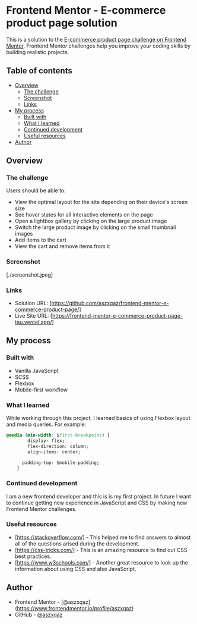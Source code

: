 # Frontend Mentor - E-commerce product page solution

This is a solution to the [E-commerce product page challenge on Frontend Mentor](https://www.frontendmentor.io/challenges/ecommerce-product-page-UPsZ9MJp6). Frontend Mentor challenges help you improve your coding skills by building realistic projects.

## Table of contents

- [Overview](#overview)
  - [The challenge](#the-challenge)
  - [Screenshot](#screenshot)
  - [Links](#links)
- [My process](#my-process)
  - [Built with](#built-with)
  - [What I learned](#what-i-learned)
  - [Continued development](#continued-development)
  - [Useful resources](#useful-resources)
- [Author](#author)

## Overview

### The challenge

Users should be able to:

- View the optimal layout for the site depending on their device's screen size
- See hover states for all interactive elements on the page
- Open a lightbox gallery by clicking on the large product image
- Switch the large product image by clicking on the small thumbnail images
- Add items to the cart
- View the cart and remove items from it

### Screenshot

[./screenshot.jpeg]

### Links

- Solution URL: [https://github.com/aszxqaz/frontend-mentor-e-commerce-product-page/]
- Live Site URL: [https://frontend-mentor-e-commerce-product-page-tau.vercel.app/]

## My process

### Built with

- Vanilla JavaScript
- SCSS
- Flexbox
- Mobile-first workflow

### What I learned

While working through this project, I learned basics of using Flexbox layout and media queries. For example:

```css
@media (min-width: $first-breakpoint) {
		display: flex;
		flex-direction: column;
		align-items: center;

      padding-top: $mobile-padding;
	}
```

### Continued development

I am a new frontend developer and this is is my first project. In future I want to continue getting new experience in JavaScript and CSS by making new Frontend Mentor challenges.

### Useful resources

- [https://stackoverflow.com/] - This helped me to find answers to almost all of the questions arised during the development.
- [https://css-tricks.com/] - This is an amazing resource to find out CSS best practices.
- [https://www.w3schools.com/] - Another great resource to look up the information about using CSS and also JavaScript.


## Author

- Frontend Mentor - [@aszxqaz] (https://www.frontendmentor.io/profile/aszxqaz)
- GitHub - [@aszxqaz](https://github.com/aszxqaz/)
